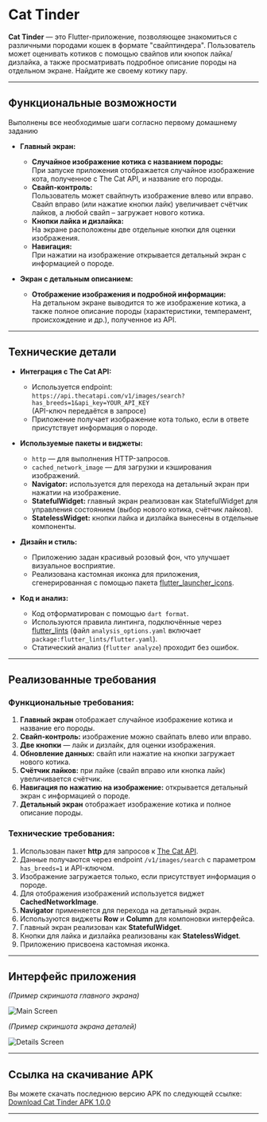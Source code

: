 # Cat Tinder

**Cat Tinder** — это Flutter-приложение, позволяющее знакомиться с различными породами кошек в формате "свайптиндера". Пользователь может оценивать котиков с помощью свайпов или кнопок лайка/дизлайка, а также просматривать подробное описание породы на отдельном экране.
Найдите же своему котику пару.

---

## Функциональные возможности
  Выполнены все необходимые шаги согласно первому домашнему заданию
- **Главный экран:**
  - **Случайное изображение котика с названием породы:**  
    При запуске приложения отображается случайное изображение кота, полученное с The Cat API, и название его породы.
  - **Свайп-контроль:**  
    Пользователь может свайпнуть изображение влево или вправо. Свайп вправо (или нажатие кнопки лайк) увеличивает счётчик лайков, а любой свайп – загружает нового котика.
  - **Кнопки лайка и дизлайка:**  
    На экране расположены две отдельные кнопки для оценки изображения.
  - **Навигация:**  
    При нажатии на изображение открывается детальный экран с информацией о породе.

- **Экран с детальным описанием:**
  - **Отображение изображения и подробной информации:**  
    На детальном экране выводится то же изображение котика, а также полное описание породы (характеристики, темперамент, происхождение и др.), полученное из API.

---

## Технические детали

- **Интеграция с The Cat API:**  
  - Используется endpoint:  
    `https://api.thecatapi.com/v1/images/search?has_breeds=1&api_key=YOUR_API_KEY`  
    (API-ключ передаётся в запросе)
  - Приложение получает изображение кота только, если в ответе присутствует информация о породе.

- **Используемые пакеты и виджеты:**
  - `http` — для выполнения HTTP-запросов.
  - `cached_network_image` — для загрузки и кэширования изображений.
  - **Navigator:** используется для перехода на детальный экран при нажатии на изображение.
  - **StatefulWidget:** главный экран реализован как StatefulWidget для управления состоянием (выбор нового котика, счётчик лайков).
  - **StatelessWidget:** кнопки лайка и дизлайка вынесены в отдельные компоненты.

- **Дизайн и стиль:**
  - Приложению задан красивый розовый фон, что улучшает визуальное восприятие.
  - Реализована кастомная иконка для приложения, сгенерированная с помощью пакета [flutter_launcher_icons](https://pub.dev/packages/flutter_launcher_icons).

- **Код и анализ:**
  - Код отформатирован с помощью `dart format`.
  - Используются правила линтинга, подключённые через [flutter_lints](https://pub.dev/packages/flutter_lints) (файл `analysis_options.yaml` включает `package:flutter_lints/flutter.yaml`).
  - Статический анализ (`flutter analyze`) проходит без ошибок.

---

## Реализованные требования

### Функциональные требования:
1. **Главный экран** отображает случайное изображение котика и название его породы.
2. **Свайп-контроль:** изображение можно свайпать влево или вправо.
3. **Две кнопки** — лайк и дизлайк, для оценки изображения.
4. **Обновление данных:** свайп или нажатие на кнопки загружает нового котика.
5. **Счётчик лайков:** при лайке (свайп вправо или кнопка лайк) увеличивается счётчик.
6. **Навигация по нажатию на изображение:** открывается детальный экран с информацией о породе.
7. **Детальный экран** отображает изображение котика и полное описание породы.

### Технические требования:
1. Использован пакет **http** для запросов к [The Cat API](https://thecatapi.com).
2. Данные получаются через endpoint `/v1/images/search` с параметром `has_breeds=1` и API-ключом.
3. Изображение загружается только, если присутствует информация о породе.
4. Для отображения изображений используется виджет **CachedNetworkImage**.
5. **Navigator** применяется для перехода на детальный экран.
6. Используются виджеты **Row** и **Column** для компоновки интерфейса.
7. Главный экран реализован как **StatefulWidget**.
8. Кнопки для лайка и дизлайка реализованы как **StatelessWidget**.
9. Приложению присвоена кастомная иконка.

---

## Интерфейс приложения

*(Пример скриншота главного экрана)*

![Main Screen](demo_png/png1.png)

*(Пример скриншота экрана деталей)*

![Details Screen](demo_png/png2.png)

---

## Ссылка на скачивание APK

Вы можете скачать последнюю версию APK по следующей ссылке:  
[Download Cat Tinder APK 1.0.0](https://drive.google.com/file/d/1tNPKbIzkfdqmuQJsSbGVEwRuHFDNv94H/view?usp=sharing)

---
